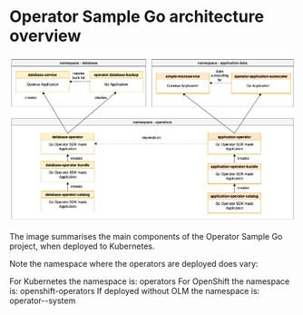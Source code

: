 # Operator Sample Go architecture overview

![Metamodel](./images/samplesOverview.png)

The image summarises the main components of the Operator Sample Go project, when deployed to Kubernetes.

Note the namespace where the operators are deployed does vary:

For Kubernetes the namespace is: operators
For OpenShift the namespace is: openshift-operators
If deployed without OLM the namespace is: operator-<operatorname>-system